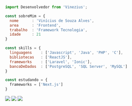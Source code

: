 ```js
import Desenvolvedor from 'Vinezius';

const sobreMim = {
  nome      : 'Vinícius de Souza Alves',
  area      : 'Frontend',
  trabalho  : 'Framework Tecnologia',
  idade     : 21
}

const skills = {
  linguagens    : ['Javascript', 'Java', 'PHP', 'C'],
  bibliotecas   : ['ReactJS'],
  frameworks    : ['Laravel', 'Ionic'],
  bancoDeDados  : ['PostgreSQL', 'SQL Server', 'MySQL'] 
}

const estudando = {
  frameworks = ['Next.js']
}

```

<p align="left">
  <a href="mailto:vinicius.s.alves26@gmail.com" target="_blank" alt="Gmail">
  <img src="https://img.shields.io/badge/-Gmail-FF0000?style=flat-square&labelColor=FF0000&logo=gmail&logoColor=white&link=LINK-DO-SEU-EMAIL" /></a>

  <a href="https://www.linkedin.com/in/vinicius-s-alves/" target="__blank" alt="Linkedin">
  <img src="https://img.shields.io/badge/-Linkedin-0e76a8?style=flat-square&logo=Linkedin&logoColor=white&link=LINK-DO-SEU-LINKEDIN" /></a>

  <a href="https://www.instagram.com/Vinezius/" target="__blank" alt="Instagram">
  <img src="https://img.shields.io/badge/-Instagram-DF0174?style=flat-square&labelColor=DF0174&logo=instagram&logoColor=white&link=LINK-DO-SEU-INSTAGRAM"/></a>
</p>  
